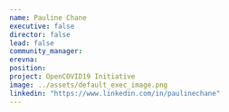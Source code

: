 ```yaml
---
name: Pauline Chane
executive: false
director: false
lead: false
community_manager:   
erevna:
position: 
project: OpenCOVID19 Initiative
image: ../assets/default_exec_image.png
linkedin: "https://www.linkedin.com/in/paulinechane"
---
```

